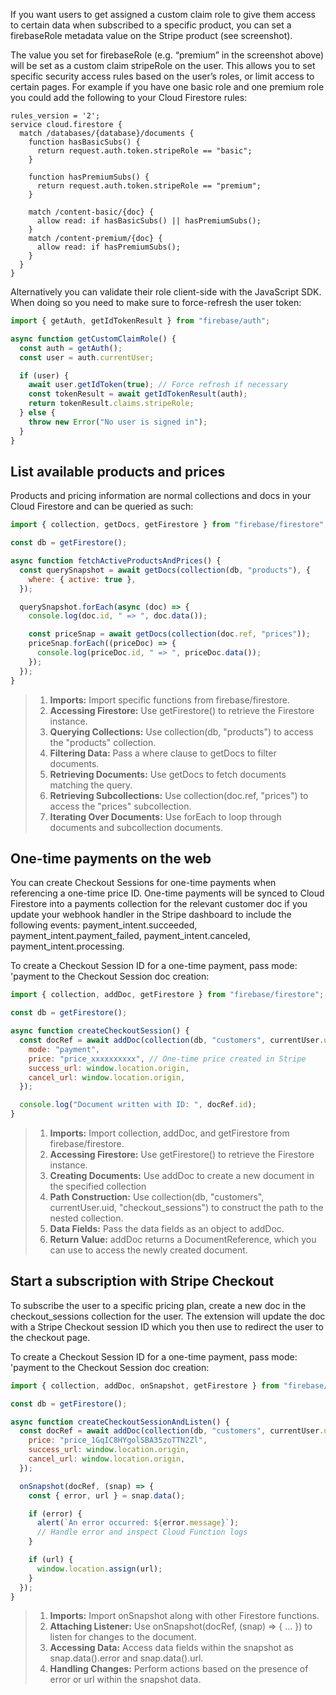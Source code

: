 If you want users to get assigned a custom claim role to give them access to certain data when subscribed to a specific product, you can set a firebaseRole metadata value on the Stripe product (see screenshot).

The value you set for firebaseRole (e.g. “premium” in the screenshot above) will be set as a custom claim stripeRole on the user. This allows you to set specific security access rules based on the user’s roles, or limit access to certain pages. For example if you have one basic role and one premium role you could add the following to your Cloud Firestore rules:
```node
rules_version = '2';
service cloud.firestore {
  match /databases/{database}/documents {
    function hasBasicSubs() {
      return request.auth.token.stripeRole == "basic";
    }

    function hasPremiumSubs() {
      return request.auth.token.stripeRole == "premium";
    }

    match /content-basic/{doc} {
      allow read: if hasBasicSubs() || hasPremiumSubs();
    }
    match /content-premium/{doc} {
      allow read: if hasPremiumSubs();
    }
  }
}
```

Alternatively you can validate their role client-side with the JavaScript SDK. When doing so you need to make sure to force-refresh the user token:
```jsx
import { getAuth, getIdTokenResult } from "firebase/auth";

async function getCustomClaimRole() {
  const auth = getAuth();
  const user = auth.currentUser;

  if (user) {
    await user.getIdToken(true); // Force refresh if necessary
    const tokenResult = await getIdTokenResult(auth);
    return tokenResult.claims.stripeRole;
  } else {
    throw new Error("No user is signed in");
  }
}
```
## List available products and prices
Products and pricing information are normal collections and docs in your Cloud Firestore and can be queried as such:

```jsx
import { collection, getDocs, getFirestore } from "firebase/firestore";

const db = getFirestore();

async function fetchActiveProductsAndPrices() {
  const querySnapshot = await getDocs(collection(db, "products"), {
    where: { active: true },
  });

  querySnapshot.forEach(async (doc) => {
    console.log(doc.id, " => ", doc.data());

    const priceSnap = await getDocs(collection(doc.ref, "prices"));
    priceSnap.forEach((priceDoc) => {
      console.log(priceDoc.id, " => ", priceDoc.data());
    });
  });
}
```
> 1. **Imports:** Import specific functions from firebase/firestore.
> 2. **Accessing Firestore:** Use getFirestore() to retrieve the Firestore instance.
> 3. **Querying Collections:** Use collection(db, "products") to access the "products" collection.
> 4. **Filtering Data:** Pass a where clause to getDocs to filter documents.
> 5. **Retrieving Documents:** Use getDocs to fetch documents matching the query.
> 6. **Retrieving Subcollections:** Use collection(doc.ref, "prices") to access the "prices" subcollection.
> 7. **Iterating Over Documents:** Use forEach to loop through documents and subcollection documents.



## One-time payments on the web
You can create Checkout Sessions for one-time payments when referencing a one-time price ID. One-time payments will be synced to Cloud Firestore into a payments collection for the relevant customer doc if you update your webhook handler in the Stripe dashboard to include the following events: payment_intent.succeeded, payment_intent.payment_failed, payment_intent.canceled, payment_intent.processing.

To create a Checkout Session ID for a one-time payment, pass mode: 'payment to the Checkout Session doc creation:

```jsx
import { collection, addDoc, getFirestore } from "firebase/firestore";

const db = getFirestore();

async function createCheckoutSession() {
  const docRef = await addDoc(collection(db, "customers", currentUser.uid, "checkout_sessions"), {
    mode: "payment",
    price: "price_xxxxxxxxxx", // One-time price created in Stripe
    success_url: window.location.origin,
    cancel_url: window.location.origin,
  });

  console.log("Document written with ID: ", docRef.id);
}

```
> 1. **Imports:** Import collection, addDoc, and getFirestore from firebase/firestore.
> 2. **Accessing Firestore:** Use getFirestore() to retrieve the Firestore instance.
> 3. **Creating Documents:** Use addDoc to create a new document in the specified collection
> 4. **Path Construction:** Use collection(db, "customers", currentUser.uid, "checkout_sessions") to construct the path to the nested collection.
> 5. **Data Fields:** Pass the data fields as an object to addDoc.
> 6. **Return Value:** addDoc returns a DocumentReference, which you can use to access the newly created document.


## Start a subscription with Stripe Checkout
To subscribe the user to a specific pricing plan, create a new doc in the checkout_sessions collection for the user. The extension will update the doc with a Stripe Checkout session ID which you then use to redirect the user to the checkout page.

To create a Checkout Session ID for a one-time payment, pass mode: 'payment to the Checkout Session doc creation:

```jsx
import { collection, addDoc, onSnapshot, getFirestore } from "firebase/firestore";

const db = getFirestore();

async function createCheckoutSessionAndListen() {
  const docRef = await addDoc(collection(db, "customers", currentUser.uid, "checkout_sessions"), {
    price: "price_1GqIC8HYgolSBA35zoTTN2Zl",
    success_url: window.location.origin,
    cancel_url: window.location.origin,
  });

  onSnapshot(docRef, (snap) => {
    const { error, url } = snap.data();

    if (error) {
      alert(`An error occurred: ${error.message}`);
      // Handle error and inspect Cloud Function logs
    }

    if (url) {
      window.location.assign(url);
    }
  });
}

```
> 1. **Imports:** Import onSnapshot along with other Firestore functions.
> 2. **Attaching Listener:** Use onSnapshot(docRef, (snap) => { ... }) to listen for changes to the document.
> 3. **Accessing Data:** Access data fields within the snapshot as snap.data().error and snap.data().url.
> 4. **Handling Changes:** Perform actions based on the presence of error or url within the snapshot data.


